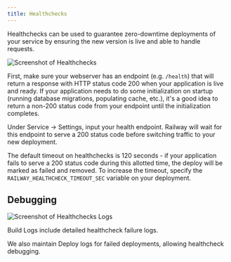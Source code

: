 ```yaml
---
title: Healthchecks
---
```


Healthchecks can be used to guarantee zero-downtime deployments of your service by ensuring the new version is live and able to handle requests.

<Image 
src="https://res.cloudinary.com/railway/image/upload/v1645223701/docs/healthcheck_usnoiu.png"
alt="Screenshot of Healthchecks"
layout="intrinsic"
width={876} height={434} quality={80} />

First, make sure your webserver has an endpoint (e.g. `/health`) that will return a response with HTTP status code 200 when your application is live and ready. If your application needs to do some initialization on startup (running database migrations, populating cache, etc.), it's a good idea to return a non-200 status code from your endpoint until the initialization completes.

Under Service → Settings, input your health endpoint. Railway will wait for this endpoint to serve a 200 status code before switching traffic to your new deployment.

The default timeout on healthchecks is 120 seconds - if your application fails to serve a 200 status code during this allotted time, the deploy will be marked as failed and removed. To increase the timeout, specify the `RAILWAY_HEALTHCHECK_TIMEOUT_SEC` variable on your deployment.

## Debugging

<Image 
src="https://res.cloudinary.com/railway/image/upload/v1656640465/docs/healthcheck_bzbjbd.png"
alt="Screenshot of Healthchecks Logs"
layout="intrinsic"
width={1350} height={744} quality={80} />

Build Logs include detailed healthcheck failure logs.

We also maintain Deploy logs for failed deployments, allowing healthcheck debugging.
